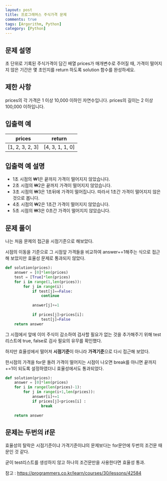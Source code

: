 ```yaml
---
layout: post
title: 프로그래머스 주식가격 문제
comments: true
tags: [Argorithm, Python]
category: [Python]
---
```


## 문제 설명
초 단위로 기록된 주식가격이 담긴 배열 prices가 매개변수로 주어질 때, 가격이 떨어지지 않은 기간은 몇 초인지를 return 하도록 solution 함수를 완성하세요.

## 제한 사항
prices의 각 가격은 1 이상 10,000 이하인 자연수입니다.
prices의 길이는 2 이상 100,000 이하입니다.

## 입출력 예  
| prices |	return  |
| ---    |  ---     |
|[1, 2, 3, 2, 3]|	[4, 3, 1, 1, 0]|  

## 입출력 예 설명
- 1초 시점의 ₩1은 끝까지 가격이 떨어지지 않았습니다.
- 2초 시점의 ₩2은 끝까지 가격이 떨어지지 않았습니다.
- 3초 시점의 ₩3은 1초뒤에 가격이 떨어집니다. 따라서 1초간 가격이 떨어지지 않은 것으로 봅니다.
- 4초 시점의 ₩2은 1초간 가격이 떨어지지 않았습니다.
- 5초 시점의 ₩3은 0초간 가격이 떨어지지 않았습니다.

## 문제 풀이
나는 처음 문제의 접근을 시점기준으로 해보았다. 

시점의 이동을 기준으로 그 시점앞 가격들을 비교하여 answer+=1해주는 식으로 접근해 보았지만 효율성 문제로 통과되지 않았다.

```python
def solution(prices):
    answer = [0]*len(prices)                                       
    test = [True]*len(prices)
    for i in range(1,len(prices)):          
        for j in range(i):    
			if test[j]==False:
				continue
			
			answer[j]+=1
            
			if prices[j]>prices[i]:
				test[j]=False
    return answer
```
그 시점에서 앞에 이미 주식이 감소하여 검사할 필요가 없는 것을 추가해주기 위해 test리스트에 true, false로 검사 필요의 유무를 확인했다.

하지만 효율성에서 떨어져 **시점기준**이 아니라 **가격기준**으로 다시 접근해 보았다.

한시점의 가격을 for문 돌려 가격이 떨어지는 시점이 나오면 break를 아니면 끝까지 +=1이 되도록 설정하였더니 효율성에서도 통과되었다.

```python
def solution(prices):
    answer = [0]*len(prices)                                   
    for i in range(len(prices)-1):          
        for j in range(i+1,len(prices)):   
            answer[i]+=1                    
            if prices[j]<prices[i] :       
                break
    
    return answer
```

## 문제는 두번의 if문

효율성의 탈락은 시점기준이냐 가격기준이냐의 문제보다는 for문안에 두번의 조건문 때문인 것 같다.

굳이 test리스트를 생성하지 않고 하나의 조건문만을 사용한다면 효율성 통과.

참고 : <https://programmers.co.kr/learn/courses/30/lessons/42584>